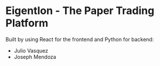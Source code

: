 # Eigentlon - The Paper Trading Platform

Built by using React for the frontend and Python for backend:

- Julio Vasquez
- Joseph Mendoza
